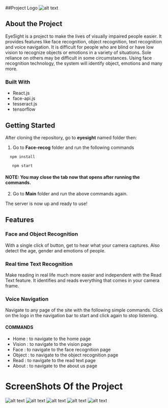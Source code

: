##Project Logo
![alt text](https://i.ibb.co/rF18NHW/Eyesight-logo-1.png "Logo")

## About the Project

EyeSight is a project to make the lives of visually impaired people easier. It provides features like face recognition, object recognition, text recognition and voice navigation.
It is difficult for people who are blind or have low vision to recognize objects or emotions in a variety of situations. Sole reliance on others may be difficult in some circumstances.
Using face recognition technology, the system will identify object, emotions and many more.

### Built With
* React.js
* face-api.js
* tesseract.js
* tensorflow

## Getting Started
After cloning the repository, go to **eyesight** named folder then:
1. Go to **Face-recog** folder and run the following commands

`  npm install`

`   npm start`

#### NOTE: You may close the tab now that opens after running the commands.

2. Go to **Main** folder and run the above commands again.

The server is now up and ready to use!

## Features
### Face and Object Recognition
With a single click of button, get to hear what your camera captures. Also detect the age, gender and emotions of people.
### Real time Text Recognition
Make reading in real life much more easier and independent with the Read Text feature. It identifies and reads everything that comes in your camera frame.
### Voice Navigation
Navigate to any page of the site with the following simple commands. Click on the logo in the navigation bar to start and click again to stop listening.
#### COMMANDS
* Home : to navigate to the home page
* Vision : to navigate to the vision page
* Face : to navigate to the face recognition page
* Object : to navigate to the object recognition page 
* Read : to navigate to the read text page
* About : to navigate to the about us page

# ScreenShots Of the Project


![alt text](https://i.ibb.co/M7VHNCX/homepage.png)
![alt text](https://i.ibb.co/GPYZk6r/vision.png)
![alt text](https://i.ibb.co/zFqVGmp/object-recog.png)
![alt text](https://i.ibb.co/DbPpsNP/face-recog2.png)
![alt text](https://i.ibb.co/TWzbRNp/about.png)

